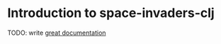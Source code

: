 # Introduction to space-invaders-clj

TODO: write [great documentation](http://jacobian.org/writing/great-documentation/what-to-write/)

